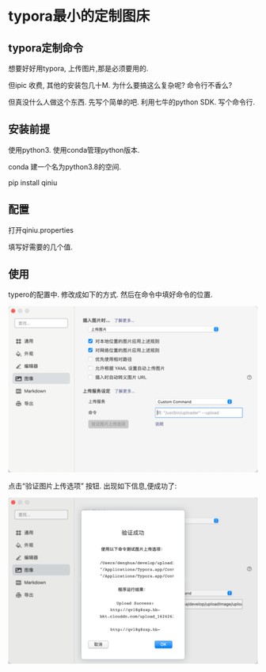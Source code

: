 # typora最小的定制图床

## typora定制命令

想要好好用typora,  上传图片,那是必须要用的. 

但ipic 收费, 其他的安装包几十M. 为什么要搞这么复杂呢? 命令行不香么?

但真没什么人做这个东西. 先写个简单的吧. 利用七牛的python SDK. 写个命令行.



## 安装前提

使用python3. 使用conda管理python版本.

conda 建一个名为python3.8的空间.

pip install qiniu



## 配置

打开qiniu.properties

填写好需要的几个值.



## 使用

typero的配置中.  修改成如下的方式. 然后在命令中填好命令的位置.



![image-20210621161944315](upload_1624263591525.png)

点击“验证图片上传选项” 按钮.  出现如下信息,便成功了:

![image-20210621162228566](upload_1624263753081.png)

